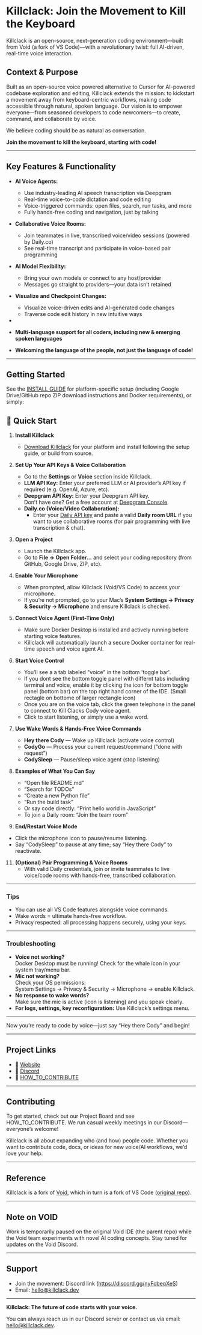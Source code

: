 # Killclack: Join the Movement to Kill the Keyboard

</div>Killclack is an open-source, next-generation coding environment—built from Void (a fork of VS Code)—with a revolutionary twist: full AI-driven, real-time voice interaction.

## Context & Purpose

Built as an open-source voice powered alternative to Cursor for AI-powered codebase exploration and editing, Killclack extends the mission: to kickstart a movement away from keyboard-centric workflows, making code accessible through natural, spoken language. Our vision is to empower everyone—from seasoned developers to code newcomers—to create, command, and collaborate by voice.

We believe coding should be as natural as conversation.

**Join the movement to kill the keyboard, starting with code!**

---

## Key Features & Functionality

- **AI Voice Agents:**
  - Use industry-leading AI speech transcription via Deepgram
  - Real-time voice-to-code dictation and code editing
  - Voice-triggered commands: open files, search, run tasks, and more
  - Fully hands-free coding and navigation, just by talking

- **Collaborative Voice Rooms:**
  - Join teammates in live, transcribed voice/video sessions (powered by Daily.co)
  - See real-time transcript and participate in voice-based pair programming

- **AI Model Flexibility:**
  - Bring your own models or connect to any host/provider
  - Messages go straight to providers—your data isn’t retained

- **Visualize and Checkpoint Changes:**
  - Visualize voice-driven edits and AI-generated code changes
  - Traverse code edit history in new intuitive ways

-

  - **Multi-language support for all coders, including new & emerging spoken languages**
  - **Welcoming the language of the people, not just the language of code!**

---

## Getting Started

See the [INSTALL GUIDE](https://docs.google.com/document/d/1M6StW-ba2Vspg0ttRVIaLyX0J_vbPFxLXfXaYY9x7oA/edit?usp=sharing) for platform-specific setup (including Google Drive/GitHub repo ZIP download instructions and Docker requirements), or simply:

## 🚀 Quick Start

1. **Install Killclack**
   - [Download Killclack](https://github.com/KillClack/Kill-Clack-IDE) for your platform and install following the setup guide, or build from source.

2. **Set Up Your API Keys & Voice Collaboration**
   - Go to the **Settings** or **Voice** section inside Killclack.
   - **LLM API Key:** Enter your preferred LLM or AI provider’s API key if required (e.g. OpenAI, Azure, etc).
   - **Deepgram API Key:** Enter your Deepgram API key.  
     Don’t have one? Get a free account at [Deepgram Console](https://console.deepgram.com/signup).
   - **Daily.co (Voice/Video Collaboration):**
     - Enter your [Daily API key](https://dashboard.daily.co/) and paste a valid **Daily room URL** if you want to use collaborative rooms (for pair programming with live transcription & chat).

3. **Open a Project**
   - Launch the Killclack app.
   - Go to **File → Open Folder...** and select your coding repository (from GitHub, Google Drive, ZIP, etc).

4. **Enable Your Microphone**
   - When prompted, allow Killclack (Void/VS Code) to access your microphone.
   - If you’re not prompted, go to your Mac’s **System Settings → Privacy & Security → Microphone** and ensure Killclack is checked.

6. **Connect Voice Agent (First-Time Only)**
   - Make sure Docker Desktop is installed and actively running before starting voice features.
   - Killclack will automatically launch a secure Docker container for real-time speech and voice agent AI.

7. **Start Voice Control**
   - You’ll see a a tab labeled "voice" in the bottom 'toggle bar'.
   - If you dont see the bottom toggle panel with differnt tabs including terminal and voice, enable it by clicking the icon for bottom toggle panel (bottom bar) on the top right hand corner of the IDE. (Small rectagle on bottome of larger rectangle icon)
   - Once you are on the voice tab, click the green telephone in the panel to connect to Kill Clacks Cody voice agent.
   - Click to start listening, or simply use a wake word.

8. **Use Wake Words & Hands-Free Voice Commands**
   - **Hey there Cody** — Wake up Killclack (activate voice control)
   - **CodyGo** — Process your current request/command (“done with request”)
   - **CodySleep** — Pause/sleep voice agent (stop listening)

9. **Examples of What You Can Say**
   - “Open file README.md”
   - “Search for TODOs”
   - “Create a new Python file”
   - “Run the build task”
   - Or say code directly: “Print hello world in JavaScript”
   - To join a Daily room: “Join the team room”

10. **End/Restart Voice Mode**
   - Click the microphone icon to pause/resume listening.
   - Say “CodySleep” to pause at any time; say “Hey there Cody” to reactivate.

11. **(Optional) Pair Programming & Voice Rooms**
    - With valid Daily credentials, join or invite teammates to live voice/code rooms with hands-free, transcribed collaboration.

---

### **Tips**
- You can use all VS Code features alongside voice commands.
- Wake words = ultimate hands-free workflow.
- Privacy respected: all processing happens securely, using your keys.

---

### Troubleshooting

- **Voice not working?**  
  Docker Desktop must be running! Check for the whale icon in your system tray/menu bar.
- **Mic not working?**  
  Check your OS permissions:  
  System Settings → Privacy & Security → Microphone → enable Killclack.
- **No response to wake words?**  
  Make sure the mic is active (icon is listening) and you speak clearly.
- **For logs, settings, key reconfiguration:** Use Killclack’s settings menu.

---

Now you’re ready to code by voice—just say “Hey there Cody” and begin!

---

## Project Links

- 🧭 [Website](www.killclack.dev)
- 👋 [Discord](https://discord.gg/nyFcbeqXeS)
- 📄 [HOW_TO_CONTRIBUTE](HOW_TO_CONTRIBUTE.md)

---

## Contributing

To get started, check out our Project Board and see HOW_TO_CONTRIBUTE. We run casual weekly meetings in our Discord—everyone’s welcome!

Killclack is all about expanding who (and how) people code. Whether you want to contribute code, docs, or ideas for new voice/AI workflows, we’d love your help.

---

## Reference

Killclack is a fork of [Void](https://github.com/voideditor/void), which in turn is a fork of VS Code ([original repo](https://github.com/microsoft/vscode)). 

---

## Note on VOID

Work is temporarily paused on the original Void IDE (the parent repo) while the Void team experiments with novel AI coding concepts. Stay tuned for updates on the Void Discord.

---

## Support

- Join the movement: Discord link (https://discord.gg/nyFcbeqXeS)
- Email: hello@killclack.dev

---

**Killclack: The future of code starts with your voice.**




You can always reach us in our Discord server or contact us via email: hello@killclack.dev.
